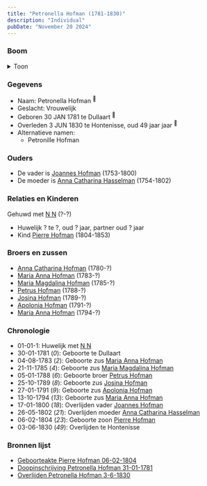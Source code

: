 ```yaml
---
title: "Petronella Hofman (1781-1830)"
description: "Individual"
pubDate: "November 20 2024"
---
```


### Boom
<details><summary>Toon</summary>

![test](https://www.plantuml.com/plantuml/svg/ZPHVRzem5CNV_IckseSz8IMOGeSG53go3ccisZzfJyX9Ri6BOqUs4K8LttqtO0fZrT8tw_hOztVFSNBdlB1-NIhc2gahOKK9gSYAfJLhdTyRPInuAxIZBTIUhMIEa4cRAJoiiQpy5aeiKxJkK78UBHg_hP2TtPefuHmyCm2O69kZ_RwIMQ7HkS6W558FXy3PZh5tyBXlvTZXnDNC24qoU31FfT1N81nyYgAe4m5SJtboaqperkSdYIhVmQ2VYdIxI8tt2lj3Y7it7BuQL8Z-JEIAjL8BeVD5PerpgQ46UpNCndE8RwE8sccFMZg7H1LGnbeBk1T-9QoarGCLKVq55HDKCfdoAVy_L0U-ULDLj2r_5yrWxIvy7l-gmTglWWtw6ynpgPUrzY3jzTxliHB2YhjmhUHovRUebDaGseu53rkje621_rG89wbGR_687RizehS4ffIu38L7y99cim-atjlTkutX0yqjw2asUy5XzgFEY5zaTAIRm_o5fzj-ooCPmQYvRIrwrU_HoURuNvkFbacq5Y_jQiTlmUj2CftKsNVE1sv-p1pcNtxIEVe2FbeXrfkGEZ-b7hFWqgaG1ca5GCRkKEVqW_W3)
</details>

### Gegevens
- Naam: Petronella Hofman <sup><a href="../s00056/" style="text-decoration:none" title="Doopinschrijving Petronella Hofman 31-01-1781">:link:</a></sup>
- Geslacht: Vrouwelijk
- Geboren 30 JAN 1781 te Dullaart <sup><a href="../s00056/" style="text-decoration:none" title="Doopinschrijving Petronella Hofman 31-01-1781">:link:</a></sup>
- Overleden 3 JUN 1830 te Hontenisse, oud 49 jaar jaar <sup><a href="../s00059/" style="text-decoration:none" title="Overlijden Petronella Hofman 3-6-1830">:link:</a></sup>
- Alternatieve namen:
  - Petronille Hofman 

### Ouders
- De vader is [Joannes Hofman](../i00040/) (1753-1800)
- De moeder is [Anna Catharina Hasselman](../i00041/) (1754-1802)

### Relaties en Kinderen

Gehuwd met [N N](../i00062/) (?-?) 
- Huwelijk ? te ?, oud ? jaar, partner oud ? jaar 
- Kind [Pierre Hofman](../i00021/) (1804-1853)

### Broers en zussen
- [Anna Catharina Hofman](../i00042/) (1780-?)
- [Maria Anna Hofman](../i00043/) (1783-?)
- [Maria Magdalina Hofman](../i00044/) (1785-?)
- [Petrus Hofman](../i00045/) (1788-?)
- [Josina Hofman](../i00046/) (1789-?)
- [Apolonia Hofman](../i00047/) (1791-?)
- [Maria Anna Hofman](../i00048/) (1794-?)

### Chronologie
- 01-01-1: Huwelijk met [N N](../i00062/)
- 30-01-1781 (<i>0</i>): Geboorte te Dullaart
- 04-08-1783 (<i>2</i>): Geboorte zus [Maria Anna Hofman](../i00043/)
- 21-11-1785 (<i>4</i>): Geboorte zus [Maria Magdalina Hofman](../i00044/)
- 05-01-1788 (<i>6</i>): Geboorte broer [Petrus Hofman](../i00045/)
- 25-10-1789 (<i>8</i>): Geboorte zus [Josina Hofman](../i00046/)
- 27-01-1791 (<i>9</i>): Geboorte zus [Apolonia Hofman](../i00047/)
- 13-10-1794 (<i>13</i>): Geboorte zus [Maria Anna Hofman](../i00048/)
- 17-01-1800 (<i>18</i>): Overlijden vader [Joannes Hofman](../i00040/)
- 26-05-1802 (<i>21</i>): Overlijden moeder [Anna Catharina Hasselman](../i00041/)
- 06-02-1804 (<i>23</i>): Geboorte zoon [Pierre Hofman](../i00021/)
- 03-06-1830 (<i>49</i>): Overlijden te Hontenisse

### Bronnen lijst
- [Geboorteakte Pierre Hofman 06-02-1804](../s00038/)
- [Doopinschrijving Petronella Hofman 31-01-1781](../s00056/)
- [Overlijden Petronella Hofman 3-6-1830](../s00059/)